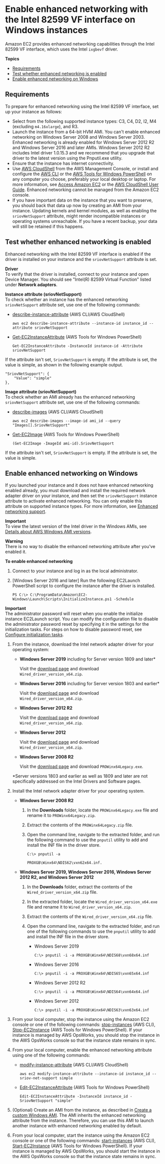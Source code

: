 # Enable enhanced networking with the Intel 82599 VF interface on Windows instances<a name="sriov-networking"></a>

Amazon EC2 provides enhanced networking capabilities through the Intel 82599 VF interface, which uses the Intel `ixgbevf` driver\.

**Topics**
+ [Requirements](#ixgbevf-requirements)
+ [Test whether enhanced networking is enabled](#test-enhanced-networking)
+ [Enable enhanced networking on Windows](#enable-enhanced-networking)

## Requirements<a name="ixgbevf-requirements"></a>

To prepare for enhanced networking using the Intel 82599 VF interface, set up your instance as follows:
+ Select from the following supported instance types: C3, C4, D2, I2, M4 \(excluding `m4.16xlarge`\), and R3\.
+ Launch the instance from a 64\-bit HVM AMI\. You can't enable enhanced networking on Windows Server 2008 and Windows Server 2003\. Enhanced networking is already enabled for Windows Server 2012 R2 and Windows Server 2016 and later AMIs\. Windows Server 2012 R2 includes Intel driver 1\.0\.15\.3 and we recommend that you upgrade that driver to the latest version using the Pnputil\.exe utility\. 
+ Ensure that the instance has internet connectivity\.
+ Use [AWS CloudShell](https://console.aws.amazon.com/cloudshell) from the AWS Management Console, or install and configure the [AWS CLI](https://docs.aws.amazon.com/cli/latest/userguide/cli-chap-getting-set-up.html) or the [AWS Tools for Windows PowerShell](https://docs.aws.amazon.com/powershell/latest/userguide/) on any computer you choose, preferably your local desktop or laptop\. For more information, see [Access Amazon EC2](concepts.md#access-ec2) or the [AWS CloudShell User Guide](https://docs.aws.amazon.com/cloudshell/latest/userguide/welcome.html)\. Enhanced networking cannot be managed from the Amazon EC2 console\.
+ If you have important data on the instance that you want to preserve, you should back that data up now by creating an AMI from your instance\. Updating kernels and kernel modules, as well as enabling the `sriovNetSupport` attribute, might render incompatible instances or operating systems unreachable\. If you have a recent backup, your data will still be retained if this happens\.

## Test whether enhanced networking is enabled<a name="test-enhanced-networking"></a>

Enhanced networking with the Intel 82599 VF interface is enabled if the driver is installed on your instance and the `sriovNetSupport` attribute is set\. 

**Driver**  
To verify that the driver is installed, connect to your instance and open Device Manager\. You should see "Intel\(R\) 82599 Virtual Function" listed under **Network adapters**\.

**Instance attribute \(sriovNetSupport\)**  
To check whether an instance has the enhanced networking `sriovNetSupport` attribute set, use one of the following commands:
+ [describe\-instance\-attribute](https://docs.aws.amazon.com/cli/latest/reference/ec2/describe-instance-attribute.html) \(AWS CLI/AWS CloudShell\)

  ```
  aws ec2 describe-instance-attribute --instance-id instance_id --attribute sriovNetSupport
  ```
+ [Get\-EC2InstanceAttribute](https://docs.aws.amazon.com/powershell/latest/reference/items/Get-EC2InstanceAttribute.html) \(AWS Tools for Windows PowerShell\)

  ```
  Get-EC2InstanceAttribute -InstanceId instance-id -Attribute sriovNetSupport
  ```

If the attribute isn't set, `SriovNetSupport` is empty\. If the attribute is set, the value is simple, as shown in the following example output\.

```
"SriovNetSupport": {
    "Value": "simple"
},
```

**Image attribute \(sriovNetSupport\)**  
To check whether an AMI already has the enhanced networking `sriovNetSupport` attribute set, use one of the following commands:
+ [describe\-images](https://docs.aws.amazon.com/cli/latest/reference/ec2/describe-images.html) \(AWS CLI/AWS CloudShell\)

  ```
  aws ec2 describe-images --image-id ami_id --query "Images[].SriovNetSupport"
  ```
+ [Get\-EC2Image](https://docs.aws.amazon.com/powershell/latest/reference/items/Get-EC2Image.html) \(AWS Tools for Windows PowerShell\)

  ```
  (Get-EC2Image -ImageId ami-id).SriovNetSupport
  ```

If the attribute isn't set, `SriovNetSupport` is empty\. If the attribute is set, the value is simple\.

## Enable enhanced networking on Windows<a name="enable-enhanced-networking"></a>

If you launched your instance and it does not have enhanced networking enabled already, you must download and install the required network adapter driver on your instance, and then set the `sriovNetSupport` instance attribute to activate enhanced networking\. You can only enable this attribute on supported instance types\. For more information, see [Enhanced networking support](enhanced-networking.md#supported_instances)\. 

**Important**  
 To view the latest version of the Intel driver in the Windows AMIs, see [Details about AWS Windows AMI versions](aws-windows-ami.md#windows-ami-versions)\.

**Warning**  
There is no way to disable the enhanced networking attribute after you've enabled it\.

**To enable enhanced networking**

1. <a name="amazon-linux-enhanced-networking-start-step"></a>Connect to your instance and log in as the local administrator\.

1. \[Windows Server 2016 and later\] Run the following EC2Launch PowerShell script to configure the instance after the driver is installed\.

   ```
   PS C:\> C:\ProgramData\Amazon\EC2-Windows\Launch\Scripts\InitializeInstance.ps1 -Schedule
   ```
**Important**  
The administrator password will reset when you enable the initialize instance EC2Launch script\. You can modify the configuration file to disable the administrator password reset by specifying it in the settings for the initialization tasks\. For steps on how to disable password reset, see [Configure initialization tasks](ec2launch.md#ec2launch-inittasks)\.

1. From the instance, download the Intel network adapter driver for your operating system:
   + **Windows Server 2019** including for Server version 1809 and later\*

     Visit the [ download page](https://downloadcenter.intel.com/download/28396/Intel-Network-Adapter-Driver-for-Windows-Server-2019-?product=36773) and download `Wired_driver_version_x64.zip`\.
   + **Windows Server 2016** including for Server version 1803 and earlier\*

     Visit the [ download page](https://downloadcenter.intel.com/download/26092/Ethernet-Intel-Network-Adapter-Driver-for-Windows-Server-2016-?product=83418) and download `Wired_driver_version_x64.zip`\.
   + **Windows Server 2012 R2**

     Visit the [ download page](https://downloadcenter.intel.com/download/23073/Network-Adapter-Driver-for-Windows-Server-2012-R2-) and download `Wired_driver_version_x64.zip`\.
   + **Windows Server 2012**

     Visit the [ download page](https://downloadcenter.intel.com/download/21694/Network-Adapter-Driver-for-Windows-Server-2012-) and download `Wired_driver_version_x64.zip`\.
   + **Windows Server 2008 R2**

     Visit the [ download page](https://downloadcenter.intel.com/detail_desc.aspx?agr=Y&DwnldID=18725) and download `PROWinx64Legacy.exe`\.

   \*Server versions 1803 and earlier as well as 1809 and later are not specifically addressed on the Intel Drivers and Software pages\.

1. Install the Intel network adapter driver for your operating system\.
   + **Windows Server 2008 R2**

     1. In the **Downloads** folder, locate the `PROWinx64Legacy.exe` file and rename it to `PROWinx64Legacy.zip`\.

     1. Extract the contents of the `PROWinx64Legacy.zip` file\.

     1. Open the command line, navigate to the extracted folder, and run the following command to use the `pnputil` utility to add and install the INF file in the driver store\.

        ```
        C:\> pnputil -a
                                                PROXGB\Winx64\NDIS62\vxn62x64.inf.
        ```
   + **Windows Server 2019, Windows Server 2016, Windows Server 2012 R2, and Windows Server 2012**

     1. In the **Downloads** folder, extract the contents of the `Wired_driver_version_x64.zip` file\.

     1. In the extracted folder, locate the `Wired_driver_version_x64.exe` file and rename it to `Wired_driver_version_x64.zip`\.

     1. Extract the contents of the `Wired_driver_version_x64.zip` file\.

     1. Open the command line, navigate to the extracted folder, and run one of the following commands to use the `pnputil` utility to add and install the INF file in the driver store\.
        + Windows Server 2019

          ```
          C:\> pnputil -i -a PROXGB\Winx64\NDIS68\vxn68x64.inf
          ```
        + Windows Server 2016

          ```
          C:\> pnputil -i -a PROXGB\Winx64\NDIS65\vxn65x64.inf
          ```
        + Windows Server 2012 R2

          ```
          C:\> pnputil -i -a PROXGB\Winx64\NDIS64\vxn64x64.inf
          ```
        + Windows Server 2012

          ```
          C:\> pnputil -i -a PROXGB\Winx64\NDIS63\vxn63x64.inf
          ```

1. From your local computer, stop the instance using the Amazon EC2 console or one of the following commands: [stop\-instances](https://docs.aws.amazon.com/cli/latest/reference/ec2/stop-instances.html) \(AWS CLI\), [Stop\-EC2Instance](https://docs.aws.amazon.com/powershell/latest/reference/items/Stop-EC2Instance.html) \(AWS Tools for Windows PowerShell\)\. If your instance is managed by AWS OpsWorks, you should stop the instance in the AWS OpsWorks console so that the instance state remains in sync\.

1. From your local computer, enable the enhanced networking attribute using one of the following commands:
   + [modify\-instance\-attribute](https://docs.aws.amazon.com/cli/latest/reference/ec2/modify-instance-attribute.html) \(AWS CLI/AWS CloudShell\)

     ```
     aws ec2 modify-instance-attribute --instance-id instance_id --sriov-net-support simple
     ```
   + [Edit\-EC2InstanceAttribute](https://docs.aws.amazon.com/powershell/latest/reference/items/Edit-EC2InstanceAttribute.html) \(AWS Tools for Windows PowerShell\)

     ```
     Edit-EC2InstanceAttribute -InstanceId instance_id -SriovNetSupport "simple"
     ```

1. \(Optional\) Create an AMI from the instance, as described in [Create a custom Windows AMI](Creating_EBSbacked_WinAMI.md)\. The AMI inherits the enhanced networking attribute from the instance\. Therefore, you can use this AMI to launch another instance with enhanced networking enabled by default\.

1. From your local computer, start the instance using the Amazon EC2 console or one of the following commands: [start\-instances](https://docs.aws.amazon.com/cli/latest/reference/ec2/start-instances.html) \(AWS CLI\), [Start\-EC2Instance](https://docs.aws.amazon.com/powershell/latest/reference/items/Start-EC2Instance.html) \(AWS Tools for Windows PowerShell\)\. If your instance is managed by AWS OpsWorks, you should start the instance in the AWS OpsWorks console so that the instance state remains in sync\.